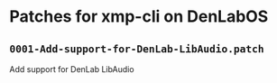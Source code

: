 # Patches for xmp-cli on DenLabOS

## `0001-Add-support-for-DenLab-LibAudio.patch`

Add support for DenLab LibAudio


